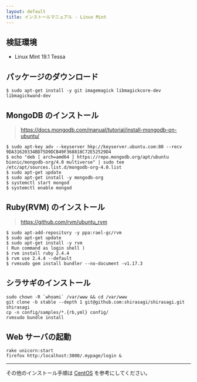 ```yaml
---
layout: default
title: インストールマニュアル - Linux Mint
---
```


## 検証環境

- Linux Mint 19.1 Tessa

## パッケージのダウンロード

```
$ sudo apt-get install -y git imagemagick libmagickcore-dev libmagickwand-dev
```

## MongoDB のインストール

> https://docs.mongodb.com/manual/tutorial/install-mongodb-on-ubuntu/

```
$ sudo apt-key adv --keyserver hkp://keyserver.ubuntu.com:80 --recv 9DA31620334BD75D9DCB49F368818C72E52529D4
$ echo "deb [ arch=amd64 ] https://repo.mongodb.org/apt/ubuntu bionic/mongodb-org/4.0 multiverse" | sudo tee /etc/apt/sources.list.d/mongodb-org-4.0.list
$ sudo apt-get update
$ sudo apt-get install -y mongodb-org
$ systemctl start mongod
$ systemctl enable mongod
```

## Ruby(RVM) のインストール

> https://github.com/rvm/ubuntu_rvm

```
$ sudo apt-add-repository -y ppa:rael-gc/rvm
$ sudo apt-get update
$ sudo apt-get install -y rvm
( Run command as login shell )
$ rvm install ruby 2.4.4
$ rvm use 2.4.4 --default
$ rvmsudo gem install bundler --no-document -v1.17.3
```

## シラサギのインストール

```
sudo chown -R `whoami` /var/www && cd /var/www
git clone -b stable --depth 1 git@github.com:shirasagi/shirasagi.git shirasagi
cp -n config/samples/*.{rb,yml} config/
rvmsudo bundle install
```

## Web サーバの起動

```
rake unicorn:start
firefox http:/localhost:3000/.mypage/login &
```

---
その他のインストール手順は [CentOS](manual.html) を参考にしてください。
